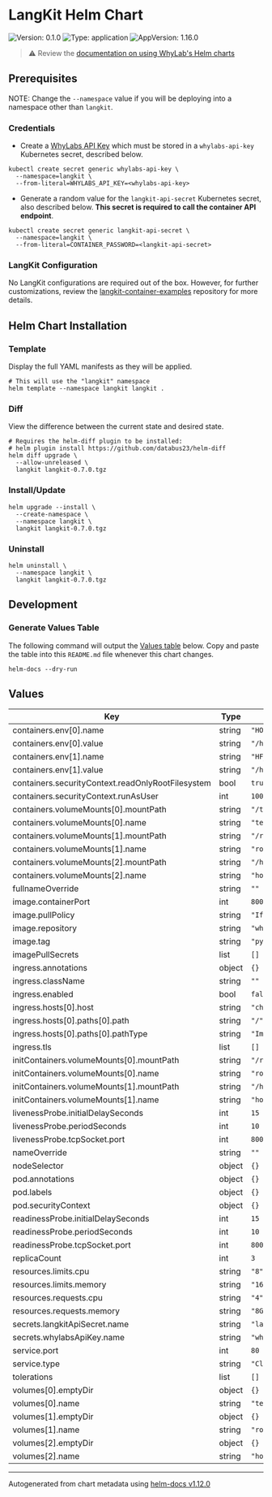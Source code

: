 # LangKit Helm Chart

![Version: 0.1.0](https://img.shields.io/badge/Version-0.1.0-informational?style=flat-square)
![Type: application](https://img.shields.io/badge/Type-application-informational?style=flat-square)
![AppVersion: 1.16.0](https://img.shields.io/badge/AppVersion-1.16.0-informational?style=flat-square)

> :warning: Review the [documentation on using WhyLab's Helm charts](../../README.md#how-to-use-whylabs-helm-repository)

## Prerequisites

NOTE: Change the `--namespace` value if you will be deploying into a namespace other
than `langkit`.


### Credentials
* Create a [WhyLabs API Key](https://docs.whylabs.ai/docs/whylabs-capabilities/#access-token-management)
which must be stored in a `whylabs-api-key` Kubernetes secret, described below.

```shell
kubectl create secret generic whylabs-api-key \
  --namespace=langkit \
  --from-literal=WHYLABS_API_KEY=<whylabs-api-key>
```

* Generate a random value for the `langkit-api-secret` Kubernetes secret, also
described below. **This secret is required to call the container API endpoint**.

```
kubectl create secret generic langkit-api-secret \
  --namespace=langkit \
  --from-literal=CONTAINER_PASSWORD=<langkit-api-secret>
```

### LangKit Configuration

No LangKit configurations are required out of the box. However, for further customizations, 
review the [langkit-container-examples](https://github.com/whylabs/langkit-container-examples)
repository for more details.

## Helm Chart Installation

### Template
Display the full YAML manifests as they will be applied.

```shell
# This will use the "langkit" namespace
helm template --namespace langkit langkit .
```

### Diff
View the difference between the current state and desired state.

```shell
# Requires the helm-diff plugin to be installed:
# helm plugin install https://github.com/databus23/helm-diff
helm diff upgrade \
  --allow-unreleased \
  langkit langkit-0.7.0.tgz
```

### Install/Update
```shell
helm upgrade --install \
  --create-namespace \
  --namespace langkit \
  langkit langkit-0.7.0.tgz
```

### Uninstall
```shell
helm uninstall \
  --namespace langkit \
  langkit langkit-0.7.0.tgz
```

## Development

### Generate Values Table

The following command will output the [Values table](#values) below. Copy and
paste the table into this `README.md` file whenever this chart changes.

```shell
helm-docs --dry-run
```

## Values

| Key | Type | Default | Description |
|-----|------|---------|-------------|
| containers.env[0].name | string | `"HOME"` |  |
| containers.env[0].value | string | `"/home"` |  |
| containers.env[1].name | string | `"HF_HOME"` |  |
| containers.env[1].value | string | `"/home/.cache/hf_home"` |  |
| containers.securityContext.readOnlyRootFilesystem | bool | `true` |  |
| containers.securityContext.runAsUser | int | `1000` |  |
| containers.volumeMounts[0].mountPath | string | `"/tmp"` |  |
| containers.volumeMounts[0].name | string | `"temp-dir"` |  |
| containers.volumeMounts[1].mountPath | string | `"/root/.config"` |  |
| containers.volumeMounts[1].name | string | `"root-config"` |  |
| containers.volumeMounts[2].mountPath | string | `"/home"` |  |
| containers.volumeMounts[2].name | string | `"home"` |  |
| fullnameOverride | string | `""` |  |
| image.containerPort | int | `8000` |  |
| image.pullPolicy | string | `"IfNotPresent"` |  |
| image.repository | string | `"whylabs/whylogs"` |  |
| image.tag | string | `"py-llm-1.0.2.dev4"` |  |
| imagePullSecrets | list | `[]` |  |
| ingress.annotations | object | `{}` |  |
| ingress.className | string | `""` |  |
| ingress.enabled | bool | `false` |  |
| ingress.hosts[0].host | string | `"chart-example.local"` |  |
| ingress.hosts[0].paths[0].path | string | `"/"` |  |
| ingress.hosts[0].paths[0].pathType | string | `"ImplementationSpecific"` |  |
| ingress.tls | list | `[]` |  |
| initContainers.volumeMounts[0].mountPath | string | `"/root/.config"` |  |
| initContainers.volumeMounts[0].name | string | `"root-config"` |  |
| initContainers.volumeMounts[1].mountPath | string | `"/home"` |  |
| initContainers.volumeMounts[1].name | string | `"home"` |  |
| livenessProbe.initialDelaySeconds | int | `15` |  |
| livenessProbe.periodSeconds | int | `10` |  |
| livenessProbe.tcpSocket.port | int | `8000` |  |
| nameOverride | string | `""` |  |
| nodeSelector | object | `{}` |  |
| pod.annotations | object | `{}` |  |
| pod.labels | object | `{}` |  |
| pod.securityContext | object | `{}` |  |
| readinessProbe.initialDelaySeconds | int | `15` |  |
| readinessProbe.periodSeconds | int | `10` |  |
| readinessProbe.tcpSocket.port | int | `8000` |  |
| replicaCount | int | `3` |  |
| resources.limits.cpu | string | `"8"` |  |
| resources.limits.memory | string | `"16Gi"` |  |
| resources.requests.cpu | string | `"4"` |  |
| resources.requests.memory | string | `"8Gi"` |  |
| secrets.langkitApiSecret.name | string | `"langkit-api-secret"` |  |
| secrets.whylabsApiKey.name | string | `"whylabs-api-key"` |  |
| service.port | int | `80` |  |
| service.type | string | `"ClusterIP"` |  |
| tolerations | list | `[]` |  |
| volumes[0].emptyDir | object | `{}` |  |
| volumes[0].name | string | `"temp-dir"` |  |
| volumes[1].emptyDir | object | `{}` |  |
| volumes[1].name | string | `"root-config"` |  |
| volumes[2].emptyDir | object | `{}` |  |
| volumes[2].name | string | `"home"` |  |

----------------------------------------------
Autogenerated from chart metadata using [helm-docs v1.12.0](https://github.com/norwoodj/helm-docs/releases/v1.12.0)
